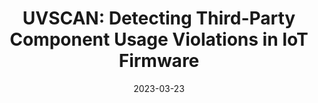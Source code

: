 ---
# Documentation: https://wowchemy.com/docs/managing-content/

title: "UVSCAN: Detecting Third-Party Component Usage Violations in IoT Firmware"
authors:
- Binbin Zhao
- Shouling Ji
- Xuhong Zhang
- Yuan Tian
- Qinying Wang
- Yuwen Pu
- Chenyang Lyu
- Reheem Beyah

publication_types: ["1"]
# publication: "30th USENIX Security Symposium (Usenix), **CCF-A**"
publication: "32nd USENIX Security Symposium (USENIX 2023), **CCF-A**"
publication_shorts: ""

tags: []
categories: []
date: '2023-03-23'
# lastmod: 2020-10-26T16:54:10-04:00
# featured: false
# draft: false


# Featured image
# To use, add an image named `featured.jpg/png` to your page's folder.
# Focal points: Smart, Center, TopLeft, Top, TopRight, Left, Right, BottomLeft, Bottom, BottomRight.
image:
  caption: ''
  focal_point: ''
  preview_only: false

links:
url_pdf: ''
# - name: Custom Link
#   url: http://example.org
url_code: ''
url_dataset: ''
url_poster: ''
url_project: ''
url_slides: ''
url_source: ''
url_video: ''

# Projects (optional).
#   Associate this post with one or more of your projects.
#   Simply enter your project's folder or file name without extension.
#   E.g. `projects = ["internal-project"]` references `content/project/deep-learning/index.md`.
#   Otherwise, set `projects = []`.
projects: []
# publishDate: '2020-10-26T20:54:09.894629Z'
# publication_types:
# - '1'
# abstract: ''
# publication: '*Proceedings of the 11th ACM Workshop on Artificial Intelligence and
#   Security*'
slides: ""
---